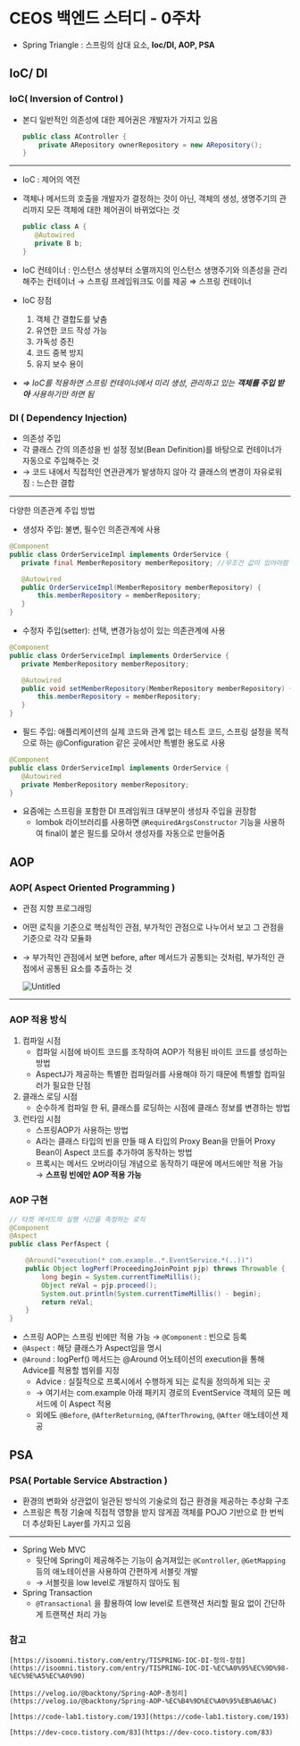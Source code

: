 # CEOS 백엔드 스터디 - 0주차

- Spring Triangle : 스프링의 삼대 요소, **Ioc/DI, AOP, PSA**

## IoC/ DI

### IoC( Inversion  of Control )

- 본디 일반적인 의존성에 대한 제어권은 개발자가 가지고 있음
    
    ```java
    public class AController {
     	private ARepository ownerRepository = new ARepository();
    }
    ```
    

---

- IoC : 제어의 역전
- 객체나 메서드의 호출을 개발자가 결정하는 것이 아닌, 객체의 생성, 생명주기의 관리까지 모든 객체에 대한 제어권이 바뀌었다는 것
    
    ```java
    public class A {
       @Autowired
       private B b;
    }
    ```
    
- IoC 컨테이너 : 인스턴스 생성부터 소멸까지의 인스턴스 생명주기와 의존성을 관리해주는 컨테이너
→ 스프링 프레임워크도 이를 제공 ⇒ 스프링 컨테이너
- IoC 장점
    1. 객체 간 결합도를 낮춤
    2. 유연한 코드 작성 가능
    3. 가독성 증진
    4. 코드 중복 방지
    5. 유지 보수 용이
- *⇒ IoC를 적용하면 스프링 컨테이너에서 미리 생성, 관리하고 있는 **객체를 주입 받아** 사용하기만 하면 됨*

### DI ( Dependency Injection)

- 의존성 주입
- 각 클래스 간의 의존성을 빈 설정 정보(Bean Definition)를 바탕으로 컨테이너가 자동으로 주입해주는 것
- → 코드 내에서 직접적인 연관관계가 발생하지 않아 각 클래스의 변경이 자유로워 짐 : 느슨한 결합

---

다양한 의존관계 주입 방법

- 생성자 주입: 불변, 필수인 의존관계에 사용

```java
@Component
public class OrderServiceImpl implements OrderService {
   private final MemberRepository memberRepository; //무조건 값이 있어야함 = final

   @Autowired
   public OrderServiceImpl(MemberRepository memberRepository) {
       this.memberRepository = memberRepository;
   }
}
```

- 수정자 주입(setter): 선택, 변경가능성이 있는 의존관계에 사용

```java
@Component
public class OrderServiceImpl implements OrderService {
   private MemberRepository memberRepository;

   @Autowired
   public void setMemberRepository(MemberRepository memberRepository) {
       this.memberRepository = memberRepository;
   }
}
```

- 필드 주입: 애플리케이션의 실제 코드와 관계 없는 테스트 코드, 스프링 설정을 목적으로 하는 @Configuration 같은 곳에서만 특별한 용도로 사용

```java
@Component
public class OrderServiceImpl implements OrderService {
   @Autowired
   private MemberRepository memberRepository;
}
```

- 요즘에는 스프링을 포함한 DI 프레임워크 대부분이 생성자 주입을 권장함
    - lombok 라이브러리를 사용하면 `@RequiredArgsConstructor` 기능을 사용하여 final이 붙은 필드를 모아서 생성자를 자동으로 만들어줌

## AOP

### AOP( Aspect Oriented Programming )

- 관점 지향 프로그래밍
- 어떤 로직을 기준으로 핵심적인 관점, 부가적인 관점으로 나누어서 보고 그 관점을 기준으로 각각 모듈화
- → 부가적인 관점에서 보면 before, after 메서드가 공통되는 것처럼, 부가적인 관점에서 공통된 요소를 추출하는 것
    
    ![Untitled](https://github.com/yj-leez/spring-tutorial-18th/assets/77960090/ae2094fe-0499-47a9-a78d-1bc71d085e85)

    

---

### AOP 적용 방식

1. 컴파일 시점
    - 컴파일 시점에 바이트 코드를 조작하여 AOP가 적용된 바이트 코드를 생성하는 방법
    - AspectJ가 제공하는 특별한 컴파일러를 사용해야 하기 때문에 특별할 컴파일러가 필요한 단점
2. 클래스 로딩 시점
    - 순수하게 컴파일 한 뒤, 클래스를 로딩하는 시점에 클래스 정보를 변경하는 방법
3. 런타임 시점
    - 스프링AOP가 사용하는 방법
    - A라는 클래스 타입의 빈을 만들 때 A 타입의 Proxy Bean을 만들어 Proxy Bean이 Aspect 코드를 추가하여 동작하는 방법
    - 프록시는 메서드 오버라이딩 개념으로 동작하기 때문에 메서드에만 적용 가능 → **스프링 빈에만 AOP 적용 가능**

### AOP 구현

```java
// 타켓 메서드의 실행 시간을 측정하는 로직
@Component
@Aspect
public class PerfAspect {

    @Around("execution(* com.example..*.EventService.*(..))")
    public Object logPerf(ProceedingJoinPoint pjp) throws Throwable {
        long begin = System.currentTimeMillis();
        Object reVal = pjp.proceed();
        System.out.println(System.currentTimeMillis() - begin);
        return reVal;
    }
}
```

- 스프링 AOP는 스프링 빈에만 적용 가능 → `@Component` : 빈으로 등록
- `@Aspect` : 해당 클래스가 Aspect임을 명시
- `@Around` : logPerf() 메서드는 @Around 어노테이션의 execution을 통해 Advice를 적용할 범위를 지정
    - Advice : 실질적으로 프록시에서 수행하게 되는 로직을 정의하게 되는 곳
    - → 여기서는 com.example 아래 패키지 경로의 EventService 객체의 모든 메서드에 이 Aspect 적용
    - 외에도 `@Before`, `@AfterReturning`, `@AfterThrowing`, `@After` 애노테이션 제공

## PSA

### PSA( **Portable Service Abstraction )**

- 환경의 변화와 상관없이 일관된 방식의 기술로의 접근 환경을 제공하는 추상화 구조
- 스프링은 특정 기술에 직접적 영향을 받지 않게끔 객체를 POJO 기반으로 한 번씩 더 추상화된 Layer를 가지고 있음

---

- Spring Web MVC
    - 뒷단에 Spring이 제공해주는 기능이 숨겨져있는 `@Controller`, `@GetMapping` 등의 애노테이션을 사용하여 간편하게 서블릿 개발
    - → 서블릿을 low level로 개발하지 않아도 됨
- Spring Transaction
    - `@Transactional` 을 활용하여 low level로 트랜잭션 처리할 필요 없이 간단하게 트랜잭션 처리 가능

### 참고
    
    [https://isoomni.tistory.com/entry/TISPRING-IOC-DI-정의-장점](https://isoomni.tistory.com/entry/TISPRING-IOC-DI-%EC%A0%95%EC%9D%98-%EC%9E%A5%EC%A0%90)
    
    [https://velog.io/@backtony/Spring-AOP-총정리](https://velog.io/@backtony/Spring-AOP-%EC%B4%9D%EC%A0%95%EB%A6%AC)
    
    [https://code-lab1.tistory.com/193](https://code-lab1.tistory.com/193)
    
    [https://dev-coco.tistory.com/83](https://dev-coco.tistory.com/83)
